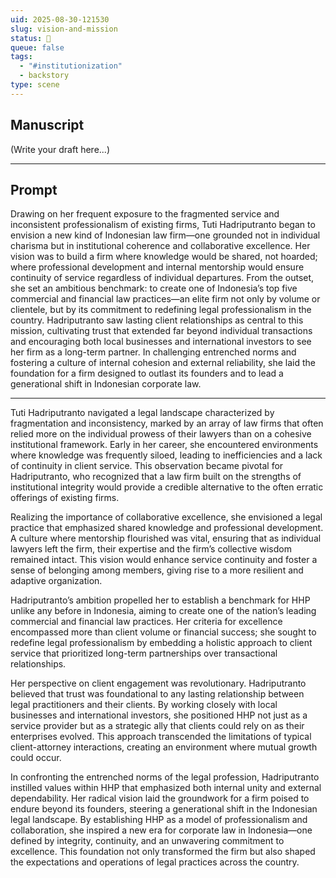```yaml
---
uid: 2025-08-30-121530
slug: vision-and-mission
status: 🔳
queue: false
tags:
  - "#institutionization"
  - backstory
type: scene
---
```

## Manuscript

(Write your draft here...)

---

## Prompt

Drawing on her frequent exposure to the fragmented service and inconsistent professionalism of existing firms, Tuti Hadriputranto began to envision a new kind of Indonesian law firm—one grounded not in individual charisma but in institutional coherence and collaborative excellence.
Her vision was to build a firm where knowledge would be shared, not hoarded; where professional development and internal mentorship would ensure continuity of service regardless of individual departures.
From the outset, she set an ambitious benchmark: to create one of Indonesia’s top five commercial and financial law practices—an elite firm not only by volume or clientele, but by its commitment to redefining legal professionalism in the country.
Hadriputranto saw lasting client relationships as central to this mission, cultivating trust that extended far beyond individual transactions and encouraging both local businesses and international investors to see her firm as a long-term partner.
In challenging entrenched norms and fostering a culture of internal cohesion and external reliability, she laid the foundation for a firm designed to outlast its founders and to lead a generational shift in Indonesian corporate law.


---
Tuti Hadriputranto navigated a legal landscape characterized by fragmentation and inconsistency, marked by an array of law firms that often relied more on the individual prowess of their lawyers than on a cohesive institutional framework. Early in her career, she encountered environments where knowledge was frequently siloed, leading to inefficiencies and a lack of continuity in client service. This observation became pivotal for Hadriputranto, who recognized that a law firm built on the strengths of institutional integrity would provide a credible alternative to the often erratic offerings of existing firms.

Realizing the importance of collaborative excellence, she envisioned a legal practice that emphasized shared knowledge and professional development. A culture where mentorship flourished was vital, ensuring that as individual lawyers left the firm, their expertise and the firm’s collective wisdom remained intact. This vision would enhance service continuity and foster a sense of belonging among members, giving rise to a more resilient and adaptive organization.

Hadriputranto’s ambition propelled her to establish a benchmark for HHP unlike any before in Indonesia, aiming to create one of the nation’s leading commercial and financial law practices. Her criteria for excellence encompassed more than client volume or financial success; she sought to redefine legal professionalism by embedding a holistic approach to client service that prioritized long-term partnerships over transactional relationships.

Her perspective on client engagement was revolutionary. Hadriputranto believed that trust was foundational to any lasting relationship between legal practitioners and their clients. By working closely with local businesses and international investors, she positioned HHP not just as a service provider but as a strategic ally that clients could rely on as their enterprises evolved. This approach transcended the limitations of typical client-attorney interactions, creating an environment where mutual growth could occur.

In confronting the entrenched norms of the legal profession, Hadriputranto instilled values within HHP that emphasized both internal unity and external dependability. Her radical vision laid the groundwork for a firm poised to endure beyond its founders, steering a generational shift in the Indonesian legal landscape. By establishing HHP as a model of professionalism and collaboration, she inspired a new era for corporate law in Indonesia—one defined by integrity, continuity, and an unwavering commitment to excellence. This foundation not only transformed the firm but also shaped the expectations and operations of legal practices across the country.
